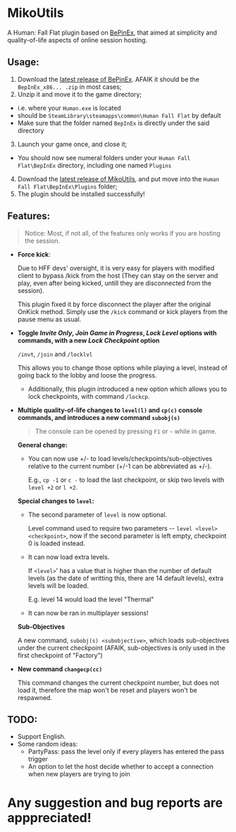# MikoUtils

A Human: Fall Flat plugin based on [BePinEx](https://github.com/BepInEx/BepInEx), that aimed at simplicity and quality-of-life aspects of online session hosting. 

## Usage: 
1. Download the [latest release of BePinEx](https://github.com/BepInEx/BepInEx/releases/latest). AFAIK it should be the `BepInEx_x86... .zip` in most cases; 
2. Unzip it and move it to the game directory; 
  - i.e. where your `Human.exe` is located
  - should be `SteamLibrary\steamapps\common\Human Fall Flat` by default
  - Make sure that the folder named `BepInEx` is directly under the said directory
3. Launch your game once, and close it; 
  - You should now see numeral folders under your `Human Fall Flat\BepInEx` directory, including one named `Plugins`
4. Download the [latest release of MikoUtils](https://github.com/Kirisoup/MikoUtils/releases/latest), and put move into the `Human Fall Flat\BepInEx\Plugins` folder; 
5. The plugin should be installed successfully! 

## Features:

> Notice: Most, if not all, of the features only works if you are hosting the session. 

- **Force kick**: 

  Due to HFF devs' oversight, it is very easy for players with modified client to bypass /kick from the host (They can stay on the server and play, even after being kicked, untill they are disconnected from the session). 

  This plugin fixed it by force disconnect the player after the original OnKick method. Simply use the `/kick` command or kick players from the pause menu as usual. 

- **Toggle _Invite Only_, _Join Game in Progress_, _Lock Level_ options with commands, with a new _Lock Checkpoint_ option**

  `/invt`, `/join` and `/locklvl`

  This allows you to change those options while playing a level, instead of going back to the lobby and loose the progress. 

  - Additionally, this plugin introduced a new option which allows you to lock checkpoints, with command `/lockcp`. 

- **Multiple quality-of-life changes to `level(l)` and `cp(c)` console commands, and introduces a new command `subobj(s)`**

  > The console can be opened by pressing `F1` or `~` while in game.

  **General change:**
  - You can now use +/-<integer> to load levels/checkpoints/sub-objectives relative to the current number (+/-1 can be abbreviated as +/-). 

    E.g., `cp -1` or `c -` to load the last checkpoint, or skip two levels with `level +2` or `l +2`. 

  **Special changes to `level`:**
  - The second parameter of `level` is now optional.

    Level command used to require two parameters -- `level <level> <checkpoint>`, now if the second parameter is left empty, checkpoint 0 is loaded instead.

  - It can now load extra levels.
 
    If `<level>`' has a value that is higher than the number of default levels (as the date of writting this, there are 14 default levels), extra levels will be loaded.

    E.g. level 14 would load the level "Thermal"

  - It can now be ran in multiplayer sessions!
 
  **Sub-Objectives**

  A new command, `subobj(s) <subobjective>`, which loads sub-objectives under the current checkpoint (AFAIK, sub-objectives is only used in the first checkpoint of "Factory")

- **New command `changecp(cc)`**

  This command changes the current checkpoint number, but does not load it, therefore the map won't be reset and players won't be respawned.

## TODO: 
- Support English.
- Some random ideas:
  - PartyPass: pass the level only if every players has entered the pass trigger
  - An option to let the host decide whether to accept a connection when new players are trying to join

# Any suggestion and bug reports are apppreciated!

